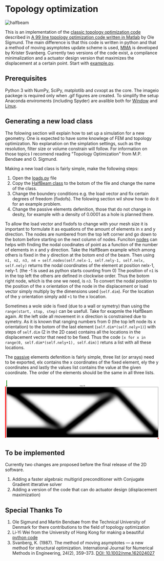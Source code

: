 # Topology optimization #

![halfbeam](./img/topopt.gif)

This is an implementation of the [classic topology optimization code](http://www.topopt.dtu.dk/) described in [A 99 line topology optimization code written in Matlab](http://www.topopt.dtu.dk/files/matlab.pdf) by Ole Sigmund. The main difference is that this code is written in python and that a method of moving asymptotes update scheme is used, [MMA](https://doi.org/10.1002/nme.1620240207) is developed by Krister Svanberg. Currently two versions of the code exist, a compilance minimalization and a actuator design version that maximizes the displacement at a certain point.
Start with [example.py](./src_Compliance/example.py).

## Prerequisites ##
Python 3 with NumPy, SciPy, matplotlib and cvxopt as the core. The imageio packege is required only when .gif figures are created. To simplify the setup Anaconda enviroments (including Spyder) are avalible both for [Window](./anaconda/TopOpt_Windows.yml) and [Linux](./anaconda/TopOpt_Linux.yml).

## Generating a new load class ##
The folowing section will explain how to set up a simulation for a new geometry. One is expected to have some knowlege of FEM and topology optimization. No explanation on the simplation settings, such as the resolution, filter size or volume constrain will follow. For information on those topics I recomend reading "Topology Optimization" from M.P. Bends&#248;e and O. Sigmund.

Making a new load class is fairly simple, make the following steps:
 1. Open the [loads.py](./src_Compliance/loads.py) file
 2. Copy the [HalfBeam class](https://github.com/AJJLagerweij/topopt/blob/0343ef3eeac7ce95a76d9c00cfbf2ee66c383696/src_Compliance/loads.py#L66-L89) to the botom of the file and change the name of the class.
 3. Change the boundery conditions e.g. the load vector and fix certain degrees of freedom (fixdofs). The folowing section wil show how to do it for an example problem.
 4. Change the passive elements defenition, those that do not change in desity, for example with a density of 0.0001 as a hole is planned there.

To allow the load vector and fixdofs to change with your mesh size it is important to formulate it as equations of the amount of elements in x and y direction. The nodes are numbered from the top left corner and go down to the botom before starting on the next column of nodes. Funciton [nodes](https://github.com/AJJLagerweij/topopt/blob/0343ef3eeac7ce95a76d9c00cfbf2ee66c383696/src_Compliance/loads.py#L27) can helps with finding the nodal coodinates of point as a function of the number of elements in x and y direction. Take the HalfBeam example which among others is fixed in the y direction at the botom end of the beam. Then using `n1, n2, n3, n4 = self.nodes(self.nelx-1, self.nely-1, self.nelx, self.nely)` returns the nodal coordinates of the element at position nelx-1, nely-1. (the -1 is used as python starts counting from 0) The position of `n1` is in the top left the others are defined in clockwise order. Thus the botom right node, which is the one we need, is `n3`. To convert the nodal position to the position of the x orientation of the node in the displacement or load vector simply multiply by the dimensions used (`self.dim`). For the location of the y orientation simply add `+1` to the x location.

Sometimes a wole side is fixed (due to a wall or symetry) than using the `range(start, stop, step)` can be usefull. Take for exapmle the HalfBeam again. At the left side all movement in x direction is constrained due to symetry. As it is known that ranging numbers from 0 (the top left node its x orientation) to the botom of the last element (`self.dim*(self.nely+1)`) with steps of `self.dim` (2 in the 2D case) contains all the locations in the displacement vector that need to be fixed. Thus the code `[x for x in range(0, self.dim*(self.nely+1), self.dim)]` retuns a list with all these locations.

The [passive](https://github.com/AJJLagerweij/topopt/blob/0343ef3eeac7ce95a76d9c00cfbf2ee66c383696/src_Compliance/loads.py#L85-L89) elements defenition is fairly simple, three list (or arrays) need to be exported, elx contains the x coordinates of the fixed element, ely the y coordinates and lastly the values list contains the value at the given coordinate. The order of the elements should be the same in all three lists.

![HalfBeamFBD](./img/FBDExample.png)

## To be implemented ##
Currently two changes are proposed before the final release of the 2D software.
 1. Adding a faster algebraic multigrid preconditioner with Conjugate Gradient itterative solver
 2. Adding a version of the code that can do actuator design (displacement maximization)

## Special Thanks To ##
 1. Ole Sigmund and Martin Bends&#248;e from the Technical University of Denmark for there contributions to the field of topology optimization
 2. Li-Yi Wei from the University of Hong Kong for making a beautiful [python code](https://github.com/1iyiwei/topopt)
 3. Svanberg, K. (1987). The method of moving asymptotes — a new method for structural optimization. International Journal for Numerical Methods in Engineering, 24(2), 359–373. [DOI: 10.1002/nme.162024027](https://doi.org/10.1002/nme.1620240207)
